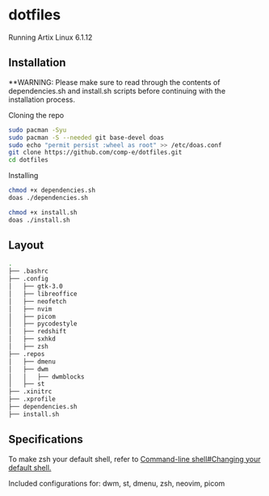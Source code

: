 # dotfiles
Running Artix Linux 6.1.12

## Installation

**WARNING: Please make sure to read through the contents of dependencies.sh and install.sh scripts before continuing with the installation process.

Cloning the repo
```bash
sudo pacman -Syu
sudo pacman -S --needed git base-devel doas
sudo echo "permit persist :wheel as root" >> /etc/doas.conf
git clone https://github.com/comp-e/dotfiles.git
cd dotfiles
```
Installing
```bash
chmod +x dependencies.sh
doas ./dependencies.sh
```
```bash
chmod +x install.sh
doas ./install.sh
```

## Layout
```bash
.
├── .bashrc
├── .config
│   ├── gtk-3.0
│   ├── libreoffice
│   ├── neofetch
│   ├── nvim
│   ├── picom
│   ├── pycodestyle
│   ├── redshift 
│   ├── sxhkd
│   ├── zsh
├── .repos
│   ├── dmenu
│   ├── dwm
│   │   ├── dwmblocks
│   ├── st
├── .xinitrc
├── .xprofile
├── dependencies.sh
├── install.sh
```

## Specifications
To make zsh your default shell, refer to [Command-line shell#Changing your default shell.](https://wiki.archlinux.org/title/Command-line_shell#Changing_your_default_shell)

Included configurations for: dwm, st, dmenu, zsh, neovim, picom
